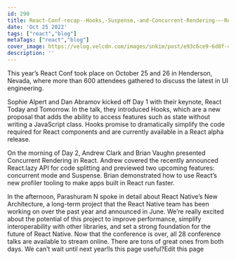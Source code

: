 ```yaml
---
id: 290
title: React-Conf-recap--Hooks,-Suspense,-and-Concurrent-Rendering-–-React-Blog
date: 'Oct 25 2022'
tags: ["react","blog"]
metaTags: ["react","blog"]
cover_image: https://velog.velcdn.com/images/snkim/post/e93c6ce9-6d8f-4957-8e4f-30ab8330e217/reactJS.png
description: ''
---
```


This year’s React Conf took place on October 25 and 26 in Henderson, Nevada, where more than 600 attendees gathered to discuss the latest in UI engineering.

  
Sophie Alpert and Dan Abramov kicked off Day 1 with their keynote, React Today and Tomorrow. In the talk, they introduced Hooks, which are a new proposal that adds the ability to access features such as state without writing a JavaScript class. Hooks promise to dramatically simplify the code required for React components and are currently available in a React alpha release.

  
On the morning of Day 2, Andrew Clark and Brian Vaughn presented Concurrent Rendering in React. Andrew covered the recently announced React.lazy API for code splitting and previewed two upcoming features: concurrent mode and Suspense. Brian demonstrated how to use React’s new profiler tooling to make apps built in React run faster.

  
In the afternoon, Parashuram N spoke in detail about React Native’s New Architecture, a long-term project that the React Native team has been working on over the past year and announced in June. We’re really excited about the potential of this project to improve performance, simplify interoperability with other libraries, and set a strong foundation for the future of React Native.
Now that the conference is over, all 28 conference talks are available to stream online. There are tons of great ones from both days. We can’t wait until next year!Is this page useful?Edit this page
